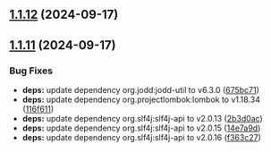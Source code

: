 ## [1.1.12](https://github.com/ContinuousSecurityTooling/keycloak-auditor/compare/v1.1.11...v1.1.12) (2024-09-17)



## [1.1.11](https://github.com/ContinuousSecurityTooling/keycloak-auditor/compare/v1.1.10...v1.1.11) (2024-09-17)


### Bug Fixes

* **deps:** update dependency org.jodd:jodd-util to v6.3.0 ([675bc71](https://github.com/ContinuousSecurityTooling/keycloak-auditor/commit/675bc714e57202903e8df48110f77a40e96a91cf))
* **deps:** update dependency org.projectlombok:lombok to v1.18.34 ([116f611](https://github.com/ContinuousSecurityTooling/keycloak-auditor/commit/116f611402e5b7157348d01ddf8c6bc6f174f658))
* **deps:** update dependency org.slf4j:slf4j-api to v2.0.13 ([2b3d0ac](https://github.com/ContinuousSecurityTooling/keycloak-auditor/commit/2b3d0aced6195ff5241f6ac66ad6019d74c13a1e))
* **deps:** update dependency org.slf4j:slf4j-api to v2.0.15 ([14e7a9d](https://github.com/ContinuousSecurityTooling/keycloak-auditor/commit/14e7a9d7089ac2ba2153bf5b1b1703b9d2f61718))
* **deps:** update dependency org.slf4j:slf4j-api to v2.0.16 ([f363c27](https://github.com/ContinuousSecurityTooling/keycloak-auditor/commit/f363c27711618f92aa4b042b866b8abaa9190463))



